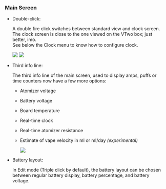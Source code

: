 ### Main Screen
* Double-click:

    A double fire click switches between standard view and clock screen.  
    The clock screen is close to the one viewed on the VTwo box; just better, imo.  
    See below the Clock menu to know how to configure clock.

    ![](http://i345.photobucket.com/albums/p374/ClockSelect/mainscreen_zpsuoh0cthd.png) ![](http://i345.photobucket.com/albums/p374/ClockSelect/mainscreen3_zpsfunjeoct.png)

* Third info line:

    The third info line of the main screen, used to display amps,  puffs or time counters now have a few more options:
    - Atomizer voltage
    - Battery voltage
    - Board temperature
    - Real-time clock
    - Real-time atomizer resistance
    - Estimate of vape velocity in ml or ml/day *(experimental)*

        ![](http://i345.photobucket.com/albums/p374/ClockSelect/eVic/mainscreen2_zpsclbvvdah.png)

* Battery layout:

    In Edit mode (Triple click by default), the battery layout can be chosen between regular battery display, battery percentage, and battery voltage.  
